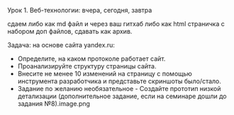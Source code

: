 Урок 1. Веб-технологии: вчера, сегодня, завтра

сдаем либо как md файл и через ваш гитхаб
либо как html страничка с набором доп файлов, сдавать как архив.

Задача: на основе сайта yandex.ru:
- Определите, на каком протоколе работает сайт.
- Проанализируйте структуру страницы сайта.
- Внесите не менее 10 изменений на страницу с помощью инструмента разработчика и представьте скриншоты было/стало.
- Задание по желанию необязательное - Создайте прототип низкой детализации (дополнительное задание, если на семинаре дошли до задания №8).image.png